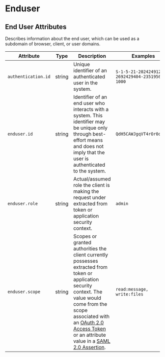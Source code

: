 <!--- Hugo front matter used to generate the website version of this page:
--->

<!-- NOTE: THIS FILE IS AUTOGENERATED. DO NOT EDIT BY HAND. -->
<!-- see templates/registry/markdown/attribute_namespace.md.j2 -->

# Enduser

## End User Attributes

Describes information about the end user, which can be used as a subdomain of browser, client, or user domains.

| Attribute           | Type   | Description                                                                                                                                                                                                                                                                                                                                                                             | Examples                                           | Stability                                                        |
| ------------------- | ------ | --------------------------------------------------------------------------------------------------------------------------------------------------------------------------------------------------------------------------------------------------------------------------------------------------------------------------------------------------------------------------------------- | -------------------------------------------------- | ---------------------------------------------------------------- |
| `authentication.id` | string | Unique identifier of an authenticated user in the system.                                                                                                                                                                                                                                                                                                                               | `S-1-5-21-202424912787-2692429404-2351956786-1000` | ![Experimental](https://img.shields.io/badge/-experimental-blue) |
| `enduser.id`        | string | Identifier of an end user who interacts with a system. This identifier may be unique only through best-effort means and does not imply that the user is authenticated to the system.                                                                                                                                                                                                    | `QdH5CAWJgqVT4rOr0qtumf`                           | ![Experimental](https://img.shields.io/badge/-experimental-blue) |
| `enduser.role`      | string | Actual/assumed role the client is making the request under extracted from token or application security context.                                                                                                                                                                                                                                                                        | `admin`                                            | ![Experimental](https://img.shields.io/badge/-experimental-blue) |
| `enduser.scope`     | string | Scopes or granted authorities the client currently possesses extracted from token or application security context. The value would come from the scope associated with an [OAuth 2.0 Access Token](https://tools.ietf.org/html/rfc6749#section-3.3) or an attribute value in a [SAML 2.0 Assertion](http://docs.oasis-open.org/security/saml/Post2.0/sstc-saml-tech-overview-2.0.html). | `read:message, write:files`                        | ![Experimental](https://img.shields.io/badge/-experimental-blue) |
